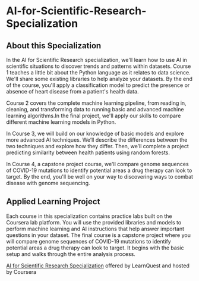 # AI-for-Scientific-Research-Specialization

## About this Specialization

In the AI for Scientific Research specialization, we'll learn how to use AI in scientific situations to discover trends and patterns within datasets. Course 1 teaches a little bit about the Python language as it relates to data science. We'll share some existing libraries to help analyze your datasets. By the end of the course, you'll apply a classification model to predict the presence or absence of heart disease from a patient's health data.  

Course 2 covers the complete machine learning pipeline, from reading in, cleaning, and transforming data to running basic and advanced machine learning algorithms.In the final project, we'll apply our skills to compare different machine learning models in Python.  

In Course 3, we will build on our knowledge of basic models and explore more advanced AI techniques. We’ll describe the differences between the two techniques and explore how they differ. Then, we’ll complete a project predicting similarity between health patients using random forests.  

In Course 4, a capstone project course, we'll compare genome sequences of COVID-19 mutations to identify potential areas a drug therapy can look to target. By the end, you'll be well on your way to discovering ways to combat disease with genome sequencing.  


## Applied Learning Project

E​ach course in this specialization contains practice labs built on the Coursera lab platform. You will use the provided libraries and models to perform machine learning and AI instructions that help answer important questions in your dataset. The final course is a capstone project where you will compare genome sequences of COVID-19 mutations to identify potential areas a drug therapy can look to target. It begins with the basic setup and walks through the entire analysis process.  

[AI for Scientific Research Specialization](https://www.coursera.org/specializations/artificial-intelligence-scientific-research) offered by LearnQuest and hosted by Coursera